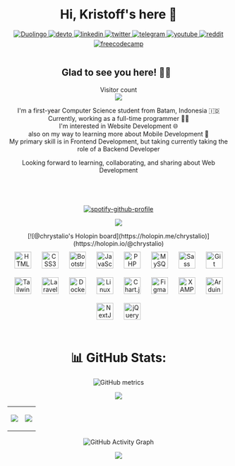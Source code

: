 <div align="center" style="padding-bottom: 10px">

# Hi, Kristoff's here 🚀

<a href="https://www.duolingo.com/profile/Chrystalio">
<img src="https://img.shields.io/badge/Duolingo-007BFF?style=for-the-badge&logo=Duolingo&logoColor=white" alt="Duolingo" />
</a>
<a href="https://dev.to/kristoffid" target="_blank">
<img src=https://img.shields.io/badge/dev.to-%2308090A.svg?&style=for-the-badge&logo=dev.to&logoColor=white alt=devto style="margin-bottom: 5px;" />
</a>
<a href="https://linkedin.com/in/chrystalio" target="_blank">
<img src=https://img.shields.io/badge/linkedin-%231E77B5.svg?&style=for-the-badge&logo=linkedin&logoColor=white alt=linkedin style="margin-bottom: 5px;" />
</a>
<a href="https://twitter.com/kristoff_id" target="_blank">
<img src=https://img.shields.io/badge/twitter-%2300acee.svg?&style=for-the-badge&logo=twitter&logoColor=white alt=twitter style="margin-bottom: 5px;" />
</a>
<a href="https://t.me/kristoffid" target="_blank">
<img src=https://img.shields.io/badge/telegram-%232CA5E0.svg?&style=for-the-badge&logo=telegram&logoColor=white alt=telegram style="margin-bottom: 5px;" />
</a>
<a href="https://www.youtube.com/channel/UC07T8rX4spj8t2qTI78JqHw" target="_blank">
<img src=https://img.shields.io/badge/youtube-%23FF0000.svg?&style=for-the-badge&logo=youtube&logoColor=white alt=youtube style="margin-bottom: 5px;" />
</a>
<a href="https://reddit.com/u/kriskietoff" target="_blank">
<img src=https://img.shields.io/badge/reddit-%23FF4500.svg?&style=for-the-badge&logo=reddit&logoColor=white alt=reddit style="margin-bottom: 5px;" />
</a>
<a href="https://freecodecamp.org/chrystalio_kie" target="_blank">
<img src=https://img.shields.io/badge/freecodecamp-%2300f.svg?&style=for-the-badge&logo=freecodecamp&logoColor=white alt=freecodecamp style="margin-bottom: 5px;" />
</a>

  
</div>

<div align="center">

## Glad to see you here! 👋🏻 &nbsp;

<p align="center"> 
  Visitor count<br>
  <img src="https://profile-counter.glitch.me/chrystalio/count.svg" />
</p>

I'm a first-year Computer Science student from Batam, Indonesia 🇮🇩 <br>
Currently, working as a full-time programmer 🧑‍💻 <br>
I'm interested in Website Development 🌐  <br>also on my way to learning more about Mobile Development 📱<br>
My primary skill is in Frontend Development, but taking currently taking the role of a Backend Developer

Looking forward to learning, collaborating, and sharing about Web Development
<div>
<br/>
<div align="center" style="width: 100%; margin-top: 40px;">

[![spotify-github-profile](https://spotify-github-profile.vercel.app/api/view?uid=myrn6zom95apm44776uazu2qg&cover_image=true&theme=natemoo-re&show_offline=true&bar_color=53b14f&bar_color_cover=true)](https://spotify-github-profile.vercel.app/api/view?uid=myrn6zom95apm44776uazu2qg&redirect=true)

![](https://quotes-github-readme.vercel.app/api?type=horizontal&theme=tokyonight)
  
<div>
  [![@chrystalio's Holopin board](https://holopin.me/chrystalio)](https://holopin.io/@chrystalio)
 </div>
</div>
<div align="center">  
<a href="https://en.wikipedia.org/wiki/HTML5" target="_blank"><img style="margin: 10px" src="https://profilinator.rishav.dev/skills-assets/html5-original-wordmark.svg" alt="HTML5" height="38" /></a>  
<a href="https://www.w3schools.com/css/" target="_blank"><img style="margin: 10px" src="https://profilinator.rishav.dev/skills-assets/css3-original-wordmark.svg" alt="CSS3" height="38" /></a>  
<a href="https://getbootstrap.com/docs/3.4/javascript/" target="_blank"><img style="margin: 10px" src="https://profilinator.rishav.dev/skills-assets/bootstrap-plain.svg" alt="Bootstrap" height="38" /></a>  
<a href="https://www.javascript.com/" target="_blank"><img style="margin: 10px" src="https://profilinator.rishav.dev/skills-assets/javascript-original.svg" alt="JavaScript" height="38" /></a>  
<a href="https://www.php.net/" target="_blank"><img style="margin: 10px" src="https://profilinator.rishav.dev/skills-assets/php-original.svg" alt="PHP" height="38" /></a>  
<a href="https://www.mysql.com/" target="_blank"><img style="margin: 10px" src="https://profilinator.rishav.dev/skills-assets/mysql-original-wordmark.svg" alt="MySQL" height="38" /></a>  
<a href="https://sass-lang.com/" target="_blank"><img style="margin: 10px" src="https://profilinator.rishav.dev/skills-assets/sass-original.svg" alt="Sass" height="38" /></a>  
<a href="https://github.com/" target="_blank"><img style="margin: 10px" src="https://profilinator.rishav.dev/skills-assets/git-scm-icon.svg" alt="Git" height="38" /></a>  
<a href="https://www.tailwindcss.com/" target="_blank"><img style="margin: 10px" src="https://profilinator.rishav.dev/skills-assets/tailwindcss.svg" alt="Tailwind CSS" height="38" /></a>  
<a href="https://laravel.com/" target="_blank"><img style="margin: 10px" src="https://profilinator.rishav.dev/skills-assets/laravel-plain-wordmark.svg" alt="Laravel" height="38" /></a>  
<a href="https://www.docker.com/" target="_blank"><img style="margin: 10px" src="https://profilinator.rishav.dev/skills-assets/docker-original-wordmark.svg" alt="Docker" height="38" /></a>  
<a href="https://www.linux.org/" target="_blank"><img style="margin: 10px" src="https://profilinator.rishav.dev/skills-assets/linux-original.svg" alt="Linux" height="38" /></a>  
<a href="https://www.chartjs.org/" target="_blank"><img style="margin: 10px" src="https://profilinator.rishav.dev/skills-assets/logo-title.svg" alt="Chart.js" height="38" /></a>  
<a href="https://www.figma.com/" target="_blank"><img style="margin: 10px" src="https://profilinator.rishav.dev/skills-assets/figma-icon.svg" alt="Figma" height="38" /></a>  
<a href="https://www.apachefriends.org/" target="_blank"><img style="margin: 10px" src="https://profilinator.rishav.dev/skills-assets/xampp.png" alt="XAMPP" height="38" /></a>  
<a href="https://www.arduino.cc/" target="_blank"><img style="margin: 10px" src="https://profilinator.rishav.dev/skills-assets/arduino.png" alt="Arduino" height="38" /></a>  
<a href="https://nextjs.org/" target="_blank"><img style="margin: 10px" src="https://profilinator.rishav.dev/skills-assets/nextjs.png" alt="NextJS" height="38" /></a>  
<a href="https://jquery.com/" target="_blank"><img style="margin: 10px" src="https://profilinator.rishav.dev/skills-assets/jquery.png" alt="jQuery" height="38" /></a>  
</div>  


<br/>

# 📊 GitHub Stats:

![GitHub metrics](https://metrics.lecoq.io/chrystalio)  
<span style="padding-top: 20px;">

![](https://github-readme-stats.vercel.app/api/top-langs/?username=chrystalio&theme=dark&hide_border=true&include_all_commits=true&count_private=true&layout=compact)

<table border="0" cellspacing="0" cellpadding="0">
    <tr>
        <td valign="top" width="50%">

![](https://github-readme-stats.vercel.app/api?username=chrystalio&theme=dark&hide_border=false&include_all_commits=true&count_private=true)


</td>
<td valign="top" width="50%">

![](https://github-readme-streak-stats.herokuapp.com/?user=chrystalio&theme=dark&hide_border=false)

</td>
</tr>
</table>

![GitHub Activity Graph](https://activity-graph.herokuapp.com/graph?username=chrystalio)
</span>

![](https://github-profile-trophy.vercel.app/?username=chrystalio&theme=radical&no-frame=false&no-bg=false&margin-w=40&margin-h=15&column=7)
<br>
<br>
</div>
</div>


